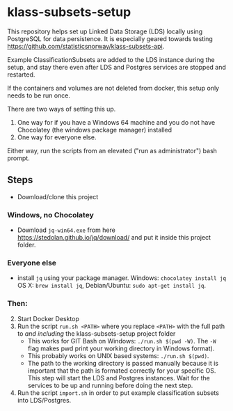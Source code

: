 # klass-subsets-setup

This repository helps set up Linked Data Storage (LDS) locally using PostgreSQL for data persistence. It is especially geared towards testing https://github.com/statisticsnorway/klass-subsets-api.

Example ClassificationSubsets are added to the LDS instance during the setup, and stay there even after LDS and Postgres services are stopped and restarted.

If the containers and volumes are not deleted from docker, this setup only needs to be run once.

There are two ways of setting this up. 
1. One way for if you have a Windows 64 machine and you do not have Chocolatey (the windows package manager) installed
2. One way for everyone else.

Either way, run the scripts from an elevated ("run as administrator") bash prompt.

## Steps

- Download/clone this project

### Windows, no Chocolatey
- Download `jq-win64.exe` from here https://stedolan.github.io/jq/download/ and put it inside this project folder.

### Everyone else
- install `jq` using your package manager. Windows: `chocolatey install jq` OS X: `brew install jq`, Debian/Ubuntu: `sudo apt-get install jq`.

### Then:
2. Start Docker Desktop 
3. Run the script `run.sh <PATH>` where you replace `<PATH>` with the full path to _and including_ the klass-subsets-setup project folder
    - This works for GIT Bash on Windows: `./run.sh $(pwd -W)`. The `-W` flag makes pwd print your working directory in Windows format). 
    - This probably works on UNIX based systems: `./run.sh $(pwd)`.
    - The path to the working directory is passed manually because it is important that the path is formated correctly for your specific OS. This step will start the LDS and Postgres instances. Wait for the services to be up and running before doing the next step.
4. Run the script `import.sh` in order to put example classification subsets into LDS/Postgres.
